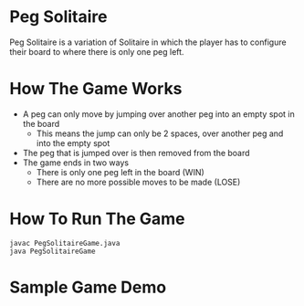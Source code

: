 # Peg Solitaire

Peg Solitaire is a variation of Solitaire in which the player has to configure their board to where there is only one peg left.

# How The Game Works

* A peg can only move by jumping over another peg into an empty spot in the board
  * This means the jump can only be 2 spaces, over another peg and into the empty spot
* The peg that is jumped over is then removed from the board
* The game ends in two ways
  * There is only one peg left in the board (WIN)
  * There are no more possible moves to be made (LOSE)

# How To Run The Game
```
javac PegSolitaireGame.java
java PegSolitaireGame

```

# Sample Game Demo
